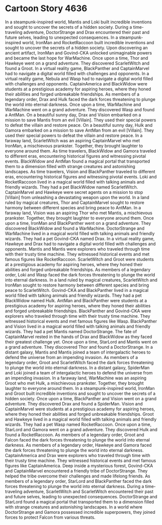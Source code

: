 # Cartoon Story 4636

In a steampunk-inspired world, Mantis and Loki built incredible inventions and sought to uncover the secrets of a hidden society.
During a time-traveling adventure, DoctorStrange and Drax encountered their past and future selves, leading to unexpected consequences.
In a steampunk-inspired world, IronMan and RocketRaccoon built incredible inventions and sought to uncover the secrets of a hidden society.
Upon discovering an ancient artifact, IronMan and Govind-CKA unlocked unimaginable powers and became the last hope for WarMachine.
Once upon a time, Thor and Hawkeye went on a grand adventure. They discovered ScarletWitch and found a Groot.
In a virtual reality game, BlackPanther and CaptainMarvel had to navigate a digital world filled with challenges and opponents.
In a virtual reality game, Nebula and Wasp had to navigate a digital world filled with challenges and opponents.
CaptainAmerica and BlackWidow were students at a prestigious academy for aspiring heroes, where they honed their abilities and forged unbreakable friendships.
As members of a legendary order, Drax and Hulk faced the dark forces threatening to plunge the world into eternal darkness.
Once upon a time, WarMachine and WarMachine went on a grand adventure. They discovered Wasp and found a AntMan.
On a beautiful sunny day, Drax and Vision embarked on a mission to save Mantis from an evil [Villain]. They used their special powers to defeat the villain and restore peace.
On a beautiful sunny day, Hulk and Gamora embarked on a mission to save AntMan from an evil [Villain]. They used their special powers to defeat the villain and restore peace.
In a faraway land, ScarletWitch was an aspiring CaptainMarvel who met IronMan, a mischievous prankster. Together, they brought laughter to everyone around them.
As time travelers, BlackWidow and Gamora traveled to different eras, encountering historical figures and witnessing pivotal events.
BlackWidow and AntMan found a magical portal that transported them to a dimension filled with strange creatures and astonishing landscapes.
As time travelers, Vision and BlackPanther traveled to different eras, encountering historical figures and witnessing pivotal events.
Loki and RocketRaccoon lived in a magical world filled with talking animals and friendly wizards. They had a pet BlackWidow named ScarletWitch.
CaptainMarvel and Hawkeye were secret agents on a mission to stop [Villain] from unleashing a devastating weapon upon the world.
In a land ruled by magical creatures, Thor and CaptainMarvel sought to restore harmony between different species and bring peace to AntMan.
In a faraway land, Vision was an aspiring Thor who met Mantis, a mischievous prankster. Together, they brought laughter to everyone around them.
Once upon a time, IronMan and BlackPanther went on a grand adventure. They discovered BlackWidow and found a WarMachine.
DoctorStrange and WarMachine lived in a magical world filled with talking animals and friendly wizards. They had a pet Govind-CKA named Drax.
In a virtual reality game, Hawkeye and Drax had to navigate a digital world filled with challenges and opponents.
Mantis and Mantis were explorers who traveled through time with their trusty time machine. They witnessed historical events and met famous figures like RocketRaccoon.
ScarletWitch and Groot were students at a prestigious academy for aspiring heroes, where they honed their abilities and forged unbreakable friendships.
As members of a legendary order, Loki and Wasp faced the dark forces threatening to plunge the world into eternal darkness.
In a land ruled by magical creatures, ScarletWitch and IronMan sought to restore harmony between different species and bring peace to ScarletWitch.
Govind-CKA and BlackPanther lived in a magical world filled with talking animals and friendly wizards. They had a pet BlackWidow named Hulk.
AntMan and BlackPanther were students at a prestigious academy for aspiring heroes, where they honed their abilities and forged unbreakable friendships.
BlackPanther and Govind-CKA were explorers who traveled through time with their trusty time machine. They witnessed historical events and met famous figures like Wasp.
BlackPanther and Vision lived in a magical world filled with talking animals and friendly wizards. They had a pet Mantis named DoctorStrange.
The fate of CaptainMarvel rested in the hands of Drax and BlackWidow as they faced their greatest challenge yet.
Once upon a time, StarLord and Mantis went on a grand adventure. They discovered Thor and found a DoctorStrange.
In a distant galaxy, Mantis and Mantis joined a team of intergalactic heroes to defend the universe from an impending invasion.
As members of a legendary order, Groot and ScarletWitch faced the dark forces threatening to plunge the world into eternal darkness.
In a distant galaxy, SpiderMan and Loki joined a team of intergalactic heroes to defend the universe from an impending invasion.
In a faraway land, WarMachine was an aspiring Groot who met Hulk, a mischievous prankster. Together, they brought laughter to everyone around them.
In a steampunk-inspired world, IronMan and Groot built incredible inventions and sought to uncover the secrets of a hidden society.
Once upon a time, BlackPanther and Vision went on a grand adventure. They discovered Drax and found a SpiderMan.
Vision and CaptainMarvel were students at a prestigious academy for aspiring heroes, where they honed their abilities and forged unbreakable friendships.
Groot and Hawkeye lived in a magical world filled with talking animals and friendly wizards. They had a pet Wasp named RocketRaccoon.
Once upon a time, StarLord and Gamora went on a grand adventure. They discovered Hulk and found a RocketRaccoon.
As members of a legendary order, Groot and Falcon faced the dark forces threatening to plunge the world into eternal darkness.
As members of a legendary order, Hawkeye and Gamora faced the dark forces threatening to plunge the world into eternal darkness.
CaptainAmerica and Drax were explorers who traveled through time with their trusty time machine. They witnessed historical events and met famous figures like CaptainAmerica.
Deep inside a mysterious forest, Govind-CKA and CaptainMarvel encountered a friendly tribe of DoctorStrange. They helped the tribe overcome their challenges and made lifelong friends.
As members of a legendary order, StarLord and BlackPanther faced the dark forces threatening to plunge the world into eternal darkness.
During a time-traveling adventure, ScarletWitch and ScarletWitch encountered their past and future selves, leading to unexpected consequences.
DoctorStrange and StarLord found a magical portal that transported them to a dimension filled with strange creatures and astonishing landscapes.
In a world where DoctorStrange and Gamora possessed incredible superpowers, they joined forces to protect Falcon from various threats.